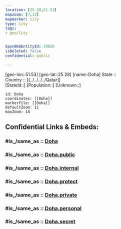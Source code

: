 ```yaml
---
location: [25.28,51.53] 
mapzoom: [7,12] 
mapmarker: city 
type: City
tags:
- geo/City


SpocWebEntityId: 29826
isDeleted: false
confidential: public

---
```

[geo-lon::51.53] 
[geo-lat::25.28] 
[name::Doha] 
State ::  
Country :: [[../../../../Qatar]]  
[StateId::] 
[Population::] 
[Unknown::] 


```leaflet
id: Doha
coordinates: [[Doha]] 
markerFile: [[Doha]] 
defaultZoom: 11 
maxZoom: 18
```


## Confidential Links & Embeds: 

### #is_/same_as :: [Doha](/_Standards/Earth/Continent/Asia/Asia~West/Qatar/municipalities~Qatar/Ad_Dawhah/City/Doha.md) 

### #is_/same_as :: [Doha.public](/_public/Earth/Continent/Asia/Asia~West/Qatar/municipalities~Qatar/Ad_Dawhah/City/Doha.public.md) 

### #is_/same_as :: [Doha.internal](/_internal/Earth/Continent/Asia/Asia~West/Qatar/municipalities~Qatar/Ad_Dawhah/City/Doha.internal.md) 

### #is_/same_as :: [Doha.protect](/_protect/Earth/Continent/Asia/Asia~West/Qatar/municipalities~Qatar/Ad_Dawhah/City/Doha.protect.md) 

### #is_/same_as :: [Doha.private](/_private/Earth/Continent/Asia/Asia~West/Qatar/municipalities~Qatar/Ad_Dawhah/City/Doha.private.md) 

### #is_/same_as :: [Doha.personal](/_personal/Earth/Continent/Asia/Asia~West/Qatar/municipalities~Qatar/Ad_Dawhah/City/Doha.personal.md) 

### #is_/same_as :: [Doha.secret](/_secret/Earth/Continent/Asia/Asia~West/Qatar/municipalities~Qatar/Ad_Dawhah/City/Doha.secret.md)

